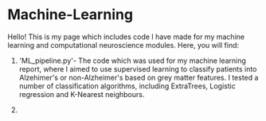 # Machine-Learning

Hello! This is my page which includes code I have made for my machine learning and computational neuroscience modules. Here, you will find: 

1) 'ML_pipeline.py'- The code which was used for my machine learning report, where I aimed to use supervised learning to classify patients into Alzehimer's or non-Alzheimer's based on grey matter features. I tested a number of classification algorithms, including ExtraTrees, Logistic regression and K-Nearest neighbours.

2) 
